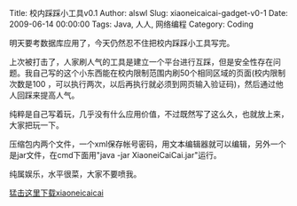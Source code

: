 Title: 校内踩踩小工具v0.1
Author: alswl
Slug: xiaoneicaicai-gadget-v0-1
Date: 2009-06-14 00:00:00
Tags: Java, 人人, 网络编程
Category: Coding

明天要考数据库应用了，今天仍然忍不住把校内踩踩小工具写完。

上次被打击了，人家刷人气的工具是建立一个平台进行互踩，但是安全性存在问题。我自己写的这个小东西能在校内限制范围内刷50个相同区域的页面(校内限制次数是100
，可以执行两次，以后再执行就必须到网页输入验证码)，然后通过他人回踩来提高人气。

纯粹是自己写着玩，几乎没有什么应用价值，不过既然写了这么久，也就放上来，大家把玩一下。

压缩包内两个文件，一个xml保存帐号密码，用文本编辑器就可以编辑，另外一个是jar文件，在cmd下面用"java -jar
XiaoneiCaiCai.jar"运行。

纯属娱乐，水平很菜，大家不要喷我。

[猛击这里下载xiaoneicaicai](http://upload-log4d.qiniudn.com/2009/06/xiaoneicaicai.rar)

